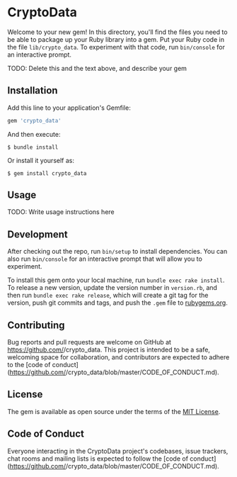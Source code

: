 # CryptoData

Welcome to your new gem! In this directory, you'll find the files you need to be able to package up your Ruby library into a gem. Put your Ruby code in the file `lib/crypto_data`. To experiment with that code, run `bin/console` for an interactive prompt.

TODO: Delete this and the text above, and describe your gem

## Installation

Add this line to your application's Gemfile:

```ruby
gem 'crypto_data'
```

And then execute:

    $ bundle install

Or install it yourself as:

    $ gem install crypto_data

## Usage

TODO: Write usage instructions here

## Development

After checking out the repo, run `bin/setup` to install dependencies. You can also run `bin/console` for an interactive prompt that will allow you to experiment.

To install this gem onto your local machine, run `bundle exec rake install`. To release a new version, update the version number in `version.rb`, and then run `bundle exec rake release`, which will create a git tag for the version, push git commits and tags, and push the `.gem` file to [rubygems.org](https://rubygems.org).

## Contributing

Bug reports and pull requests are welcome on GitHub at https://github.com/<github username>/crypto_data. This project is intended to be a safe, welcoming space for collaboration, and contributors are expected to adhere to the [code of conduct](https://github.com/<github username>/crypto_data/blob/master/CODE_OF_CONDUCT.md).


## License

The gem is available as open source under the terms of the [MIT License](https://opensource.org/licenses/MIT).

## Code of Conduct

Everyone interacting in the CryptoData project's codebases, issue trackers, chat rooms and mailing lists is expected to follow the [code of conduct](https://github.com/<github username>/crypto_data/blob/master/CODE_OF_CONDUCT.md).
